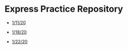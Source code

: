 # Express Practice Repository

- [1/11/20](https://github.com/shiratap/expressAppPractice/tree/master/1-11-20)

- [1/18/20](https://github.com/shiratap/expressAppPractice/tree/master/1-18-20)

- [1/22/20](https://github.com/shiratap/expressAppPractice/tree/master/1-22-20)
